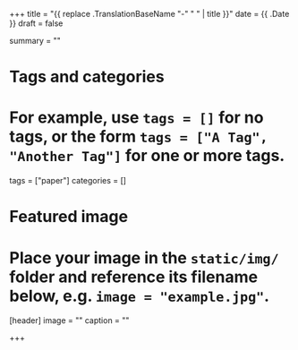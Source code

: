 +++
title = "{{ replace .TranslationBaseName "-" " " | title }}"
date = {{ .Date }}
draft = false

summary = ""

# Tags and categories
# For example, use `tags = []` for no tags, or the form `tags = ["A Tag", "Another Tag"]` for one or more tags.
tags = ["paper"]
categories = []

# Featured image
# Place your image in the `static/img/` folder and reference its filename below, e.g. `image = "example.jpg"`.
[header]
image = ""
caption = ""

+++
